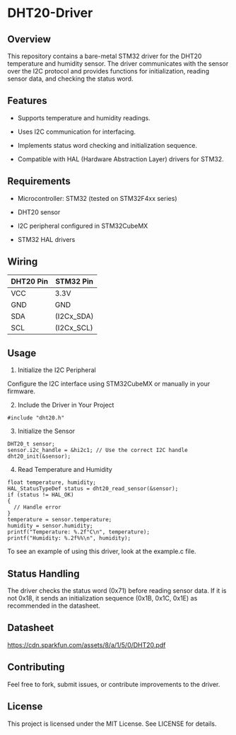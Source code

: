 # DHT20-Driver

## Overview

This repository contains a bare-metal STM32 driver for the DHT20 temperature and humidity sensor. The driver communicates with the sensor over the I2C protocol and provides functions for initialization, reading sensor data, and checking the status word.

## Features

- Supports temperature and humidity readings.

- Uses I2C communication for interfacing.

- Implements status word checking and initialization sequence.

- Compatible with HAL (Hardware Abstraction Layer) drivers for STM32.


## Requirements

- Microcontroller: STM32 (tested on STM32F4xx series)

- DHT20 sensor

- I2C peripheral configured in STM32CubeMX

- STM32 HAL drivers

## Wiring
| DHT20 Pin | STM32 Pin |
|-----------|----------|
| VCC       | 3.3V     |
| GND       | GND      |
| SDA       | (I2Cx_SDA) |
| SCL       | (I2Cx_SCL) |

## Usage
1. Initialize the I2C Peripheral

Configure the I2C interface using STM32CubeMX or manually in your firmware.

2. Include the Driver in Your Project
```
#include "dht20.h"
```

3. Initialize the Sensor

```
DHT20_t sensor;
sensor.i2c_handle = &hi2c1; // Use the correct I2C handle
dht20_init(&sensor);
```

4. Read Temperature and Humidity
```
float temperature, humidity;
HAL_StatusTypeDef status = dht20_read_sensor(&sensor);
if (status != HAL_OK)
{
  // Handle error
}
temperature = sensor.temperature;
humidity = sensor.humidity;
printf("Temperature: %.2f°C\n", temperature);
printf("Humidity: %.2f%%\n", humidity);
```

To see an example of using this driver, look at the example.c file.

## Status Handling

The driver checks the status word (0x71) before reading sensor data. If it is not 0x18, it sends an initialization sequence (0x1B, 0x1C, 0x1E) as recommended in the datasheet.

## Datasheet

https://cdn.sparkfun.com/assets/8/a/1/5/0/DHT20.pdf

## Contributing

Feel free to fork, submit issues, or contribute improvements to the driver.

## License

This project is licensed under the MIT License. See LICENSE for details.
